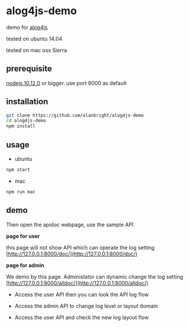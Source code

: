 # alog4js-demo
demo for [alog4js](https://github.com/alanbright/alog4js)

tested on ubuntu 14.04

tested on mac osx Sierra

## prerequisite
[nodejs 10.12.0](https://nodejs.org/dist/v10.12.0/) or bigger.
use port 8000 as default

## installation

```bash
git clone https://github.com/alanbright/alog4js-demo
cd alog4js-demo
npm install
```

## usage

* ubuntu

```bash
npm start
```

* mac

```bash
npm run mac
```

## demo

Then open the apidoc webpage, use the sample API

**page for user**

this page will not show API which can operate the log setting
[http://127.0.0.1:8000/doc/](http://127.0.0.1:8000/doc/)

**page for admin**

We demo by this page. Administator can dynamic change the log setting
[http://127.0.0.1:8000/alldoc/](http://127.0.0.1:8000/alldoc/)

* Access the user API then you can look the API log flow

* Access the admin API to change log level or layout domain

* Access the user API and check the new log layout flow
